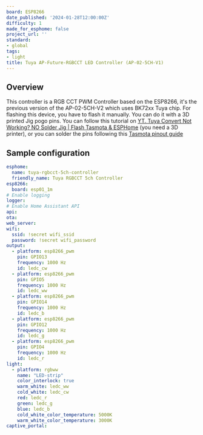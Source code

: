 ```yaml
---
board: ESP8266
date_published: '2024-01-28T12:00:00Z'
difficulty: 1
made_for_esphome: false
project_url: ''
standard:
- global
tags:
- light
title: Tuya AP-Future-RGBCCT LED Controller (AP-02-5CH-V1)
---
```


## Overview

This controller is a RGB CCT PWM Controller based on the ESP8266, it's the previous version of the AP-02-5CH-V2 which uses BK72xx Tuya chip.
For flashing this device, you have to flash it manually. You can do it with a 3D printed Jig pogo pins. You can follow this tutorial on [YT. Tuya Convert Not Working? NO Solder Jig | Flash Tasmota & ESPHome](https://youtu.be/imKZbhJ8lvU?si=FfhMAgJAtsvwrhut) (you need a 3D printer), or you can solder the pins following this [Tasmota pinout guide](https://tasmota.github.io/docs/devices/TYWE3S/)

## Sample configuration

``` yaml
esphome:
  name: tuya-rgbcct-5ch-controller
  friendly_name: Tuya RGBCCT 5ch Controller
esp8266:
  board: esp01_1m
# Enable logging
logger:
# Enable Home Assistant API
api:
ota:
web_server:
wifi:
  ssid: !secret wifi_ssid
  password: !secret wifi_password
output:
  - platform: esp8266_pwm
    pin: GPIO13
    frequency: 1000 Hz
    id: ledc_cw
  - platform: esp8266_pwm
    pin: GPIO5
    frequency: 1000 Hz
    id: ledc_ww
  - platform: esp8266_pwm
    pin: GPIO14
    frequency: 1000 Hz
    id: ledc_b
  - platform: esp8266_pwm
    pin: GPIO12
    frequency: 1000 Hz
    id: ledc_g
  - platform: esp8266_pwm
    pin: GPIO4
    frequency: 1000 Hz
    id: ledc_r
light:
  - platform: rgbww
    name: "LED-strip"
    color_interlock: true
    warm_white: ledc_ww
    cold_white: ledc_cw
    red: ledc_r
    green: ledc_g
    blue: ledc_b
    cold_white_color_temperature: 5000K
    warm_white_color_temperature: 3000K
captive_portal:
```